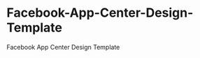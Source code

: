 Facebook-App-Center-Design-Template
===================================

Facebook App Center Design Template